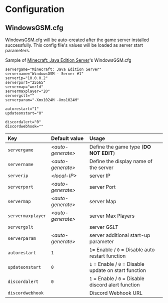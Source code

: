 # Configuration

## WindowsGSM.cfg

WindowsGSM.cfg will be auto-created after the game server installed successfully. This config file's values will be loaded as server start parameters. 

Sample of [Minecraft: Java Edition Server](../game-servers/supported-game-servers/minecraft-java-edition.md)'s WindowsGSM.cfg

```text
servergame="Minecraft: Java Edition Server"
servername="WindowsGSM - Server #1"
serverip="10.0.0.2"
serverport="25565"
servermap="world"
servermaxplayer="20"
servergslt=""
serverparam="-Xmx1024M -Xms1024M"

autorestart="1"
updateonstart="0"

discordalert="0"
discordwebhook=""

```

| Key | Default value | Usage |
| :--- | :--- | :--- |
| `servergame` | _&lt;auto-generate&gt;_ | Define the game type \(**DO NOT EDIT**\) |
| `servername` | _&lt;auto-generate&gt;_ | Define the display name of the server |
| `serverip` | _&lt;local-IP&gt;_ | server IP |
| `serverport` | _&lt;auto-generate&gt;_ | server Port |
| `servermap` | _&lt;auto-generate&gt;_ | server Map |
| `servermaxplayer` | _&lt;auto-generate&gt;_ | server Max Players |
| `servergslt` |  | server GSLT |
| `serverparam` | _&lt;auto-generate&gt;_ | server additional start-up parameter |
| `autorestart` | `1` | `1`= Enable / `0` = Disable auto restart function |
| `updateonstart` | `0` | `1` = Enable / `0` = Disable update on start function  |
| `discordalert` | `0` | `1` = Enable / `0` = Disable discord alert function |
| `discordwebhook` |  | Discord Webhook URL |



